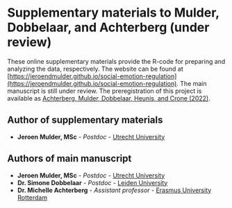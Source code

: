 # Supplementary materials to Mulder, Dobbelaar, and Achterberg (under review)

These online supplementary materials provide the R-code for preparing and analyzing the data, respectively. The website can be found at [https://jeroendmulder.github.io/social-emotion-regulation](https://jeroendmulder.github.io/social-emotion-regulation). The main manuscript is still under review. The preregistration of this project is available as [Achterberg, Mulder, Dobbelaar, Heunis, and Crone (2022)](https://doi.org/10.17605/OSF.IO/HDRZC).

## Author of supplementary materials

* **Jeroen Mulder, MSc** - *Postdoc* - [Utrecht University](https://www.uu.nl/staff/JDMulder)

## Authors of main manuscript

* **Jeroen Mulder, MSc** - *Postdoc* - [Utrecht University](https://www.uu.nl/staff/JDMulder)
* **Dr. Simone Dobbelaar** - *Postdoc* - [Leiden University](https://www.universiteitleiden.nl/en/staffmembers/simone-dobbelaar#tab-1)
* **Dr. Michelle Achterberg** - *Assistant professor* - [Erasmus University Rotterdam](achterberg@essb.eur.nl )